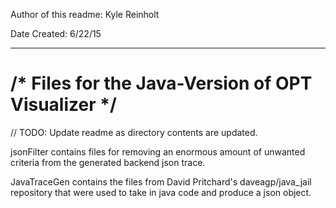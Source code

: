 Author of this readme: Kyle Reinholt 


Date Created: 6/22/15
***

/* Files for the Java-Version of OPT Visualizer */ 
==================================================

// TODO: Update readme as directory contents are updated. 

jsonFilter contains files for removing an enormous amount of unwanted criteria from the generated backend json trace. 

JavaTraceGen contains the files from David Pritchard's daveagp/java_jail repository that were used to take in java code and produce a json object. 


